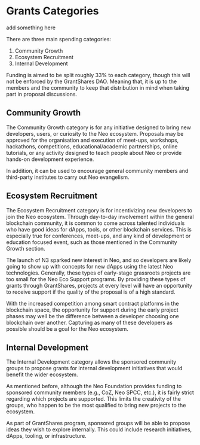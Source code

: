 ---
---

# Grants Categories

add something here

There are three main spending categories:

1. Community Growth
2. Ecosystem Recruitment
3. Internal Development

Funding is aimed to be split roughly 33% to each category, though this will not be enforced by the GrantShares DAO. 
Meaning that, it is up to the members and the community to keep that distribution in mind when taking part in proposal discussions.

## Community Growth

The Community Growth category is for any initiative designed to bring new developers, users, or curiosity to the Neo
ecosystem. Proposals may be approved for the organisation and execution of meet-ups, workshops, hackathons,
competitions, educational/academic partnerships, online tutorials, or any activity designed to teach people about Neo or
provide hands-on development experience.

In addition, it can be used to encourage general community members and third-party institutes to carry out Neo
evangelism.

## Ecosystem Recruitment

The Ecosystem Recruitment category is for incentivizing new developers to join the Neo ecosystem.
Through day-to-day involvement within the general blockchain community, it is common to come across talented individuals
who have good ideas for dApps, tools, or other blockchain services. This is especially true for conferences, meet-ups,
and any kind of development or education focused event, such as those mentioned in the Community Growth section.

The launch of N3 sparked new interest in Neo, and so developers are likely going to show up with concepts for new dApps
using the latest Neo technologies. Generally, these types of early-stage grassroots projects are too small for the Neo
Eco Support programs. By providing these types of grants through GrantShares, projects at every level will have an
opportunity to receive support if the quality of the proposal is of a high standard.

With the increased competition among smart contract platforms in the blockchain space, the opportunity for support
during the early project phases may well be the difference between a developer choosing one blockchain over another.
Capturing as many of these developers as possible should be a goal for the Neo ecosystem.

## Internal Development

The Internal Development category allows the sponsored community groups to propose grants for internal development
initiatives that would benefit the wider ecosystem.

As mentioned before, although the Neo Foundation provides funding to sponsored community members (e.g., CoZ, Neo SPCC,
etc.), it is fairly strict regarding which projects are supported. This limits the creativity of the groups, who happen
to be the most qualified to bring new projects to the ecosystem.

As part of GrantShares program, sponsored groups will be able to propose ideas they wish to explore internally. This
could include research initiatives, dApps, tooling, or infrastructure.